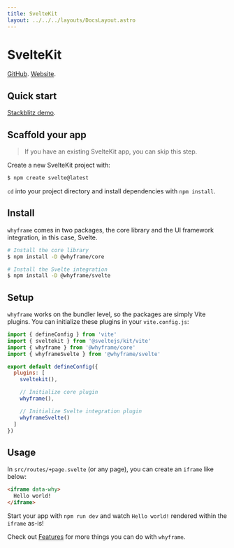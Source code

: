 ```yaml
---
title: SvelteKit
layout: ../../../layouts/DocsLayout.astro
---
```


# SvelteKit

[GitHub](https://github.com/sveltejs/svelte). [Website](https://kit.svelte.dev).

## Quick start

[Stackblitz demo](https://stackblitz.com/fork/github/bluwy/whyframe/tree/master/playground/sveltekit).

## Scaffold your app

> If you have an existing SvelteKit app, you can skip this step.

Create a new SvelteKit project with:

```bash
$ npm create svelte@latest
```

`cd` into your project directory and install dependencies with `npm install`.

## Install

`whyframe` comes in two packages, the core library and the UI framework integration, in this case, Svelte.

```bash
# Install the core library
$ npm install -D @whyframe/core

# Install the Svelte integration
$ npm install -D @whyframe/svelte
```

## Setup

`whyframe` works on the bundler level, so the packages are simply Vite plugins. You can initialize these plugins in your `vite.config.js`:

```js
import { defineConfig } from 'vite'
import { sveltekit } from '@sveltejs/kit/vite'
import { whyframe } from '@whyframe/core'
import { whyframeSvelte } from '@whyframe/svelte'

export default defineConfig({
  plugins: [
    sveltekit(),

    // Initialize core plugin
    whyframe(),

    // Initialize Svelte integration plugin
    whyframeSvelte()
  ]
})
```

## Usage

In `src/routes/+page.svelte` (or any page), you can create an `iframe` like below:

<!-- prettier-ignore -->
```html
<iframe data-why>
  Hello world!
</iframe>
```

Start your app with `npm run dev` and watch `Hello world!` rendered within the `iframe` as-is!

Check out [Features](/docs/features) for more things you can do with `whyframe`.
